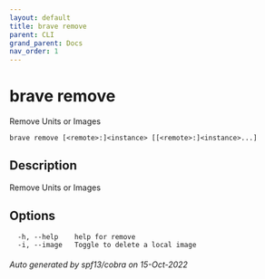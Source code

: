 ```yaml
---
layout: default
title: brave remove
parent: CLI
grand_parent: Docs
nav_order: 1
---
```


# brave remove

Remove Units or Images

```
brave remove [<remote>:]<instance> [[<remote>:]<instance>...]
```

## Description

Remove Units or Images

## Options

```
  -h, --help    help for remove
  -i, --image   Toggle to delete a local image
```

###### Auto generated by spf13/cobra on 15-Oct-2022
